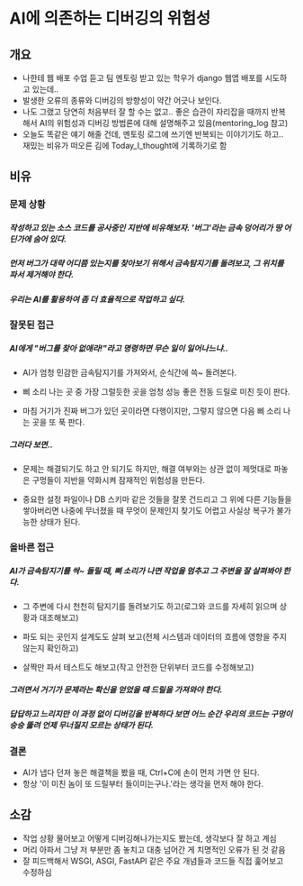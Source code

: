 # AI에 의존하는 디버깅의 위험성



## 개요

- 나한테 웹 배포 수업 듣고 팀 멘토링 받고 있는 학우가 django 웹앱 배포를 시도하고 있는데..
- 발생한 오류의 종류와 디버깅의 방향성이 약간 어긋나 보인다.
- 나도 그랬고 당연히 처음부터 잘 할 수는 없고.. 좋은 습관이 자리잡을 때까지 반복해서 AI의 위험성과 디버깅 방법론에 대해 설명해주고 있음(mentoring_log 참고)
- 오늘도 똑같은 얘기 해줄 건데, 멘토링 로그에 쓰기엔 반복되는 이야기기도 하고.. 재밌는 비유가 떠오른 김에 Today_I_thought에 기록하기로 함



## 비유



### 문제 상황

##### 작성하고 있는 소스 코드를 공사중인 지반에 비유해보자. '버그'라는 금속 덩어리가 땅 어딘가에 숨어 있다.

##### 먼저 버그가 대략 어디쯤 있는지를 찾아보기 위해서 금속탐지기를 돌려보고, 그 위치를 파서 제거해야 한다.

##### 우리는 AI를 활용하여 좀 더 효율적으로 작업하고 싶다.



### 잘못된 접근

##### AI에게 "버그를 찾아 없애라!"라고 명령하면 무슨 일이 일어나느냐..

- AI가 엄청 민감한 금속탐지기를 가져와서, 순식간에 쓱~ 돌려본다.
- 삐 소리 나는 곳 중 가장 그럴듯한 곳을 엄청 성능 좋은 전동 드릴로 미친 듯이 판다.

- 마침 거기가 진짜 버그가 있던 곳이라면 다행이지만, 그렇지 않으면 다음 삐 소리 나는 곳을 또 푹 판다.

##### 그러다 보면..

- 문제는 해결되기도 하고 안 되기도 하지만, 해결 여부와는 상관 없이 제멋대로 파놓은 구멍들이 지반을 약화시켜 잠재적인 위험성을 만든다.

- 중요한 설정 파일이나 DB 스키마 같은 것들을 잘못 건드리고 그 위에 다른 기능들을 쌓아버리면 나중에  무너졌을 때 무엇이 문제인지 찾기도 어렵고 사실상 복구가 불가능한 상태가 된다.

##### 

### 올바른 접근

##### AI가 금속탐지기를 싹~ 돌릴 때, 삐 소리가 나면 작업을 멈추고 그 주변을 잘 살펴봐야 한다.

- 그 주변에 다시 천천히 탐지기를 돌려보기도 하고(로그와 코드를 자세히 읽으며 상황과 대조해보고)

- 파도 되는 곳인지 설계도도 살펴 보고(전체 시스템과 데이터의 흐름에 영향을 주지 않는지 확인하고)

- 살짝만 파서 테스트도 해보고(작고 안전한 단위부터 코드를 수정해보고)

##### 그러면서 거기가 문제라는 확신을 얻었을 때 드릴을 가져와야 한다.

##### 답답하고 느리지만 이 과정 없이 디버깅을 반복하다 보면 어느 순간 우리의 코드는 구멍이 숭숭 뚫려 언제 무너질지 모르는 상태가 된다.



### 결론

- AI가 냅다 던져 놓은 해결책을 봤을 때, Ctrl+C에 손이 먼저 가면 안 된다.
- 항상 '이 미친 놈이 또 드릴부터 들이미는구나.'라는 생각을 먼저 해야 한다.



## 소감

- 작업 상황 물어보고 어떻게 디버깅해나가는지도 봤는데, 생각보다 잘 하고 계심
- 머리 아파서 그냥 저 부분만 좀 놓치고 대충 넘어간 게 치명적인 오류가 된 것 같음
- 잘 피드백해서 WSGI, ASGI, FastAPI 같은 주요 개념들과 코드들 직접 훑어보고 수정하심